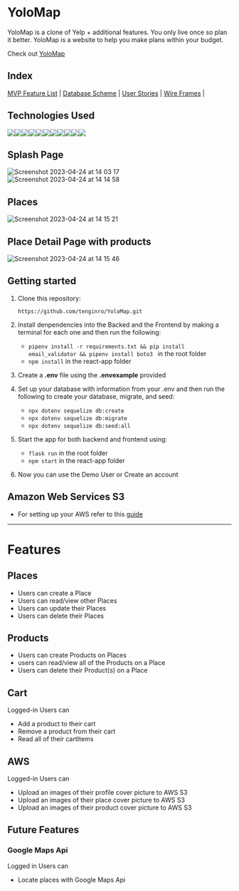 # YoloMap

YoloMap is a clone of Yelp + additional features. You only live once so plan it better. YoloMap is a website to help you make plans within your budget.

Check out [YoloMap](https://yolomap.onrender.com/)

## Index

[MVP Feature List](https://github.com/tenginro/YoloMap/wiki/Features) |
[Database Scheme](https://github.com/tenginro/YoloMap/wiki/Database-Schema-and-Backend-Routes) |
[User Stories](https://github.com/tenginro/YoloMap/wiki/User-Stories) |
[Wire Frames](https://github.com/tenginro/YoloMap/wiki/Wireframes) |

## Technologies Used

<img src="https://img.shields.io/badge/Python-3.9-blue?style=for-the-badge&logo=python&logoColor=white" /><img src="https://img.shields.io/badge/JavaScript-323330?style=for-the-badge&logo=javascript&logoColor=F7DF1E" /><img src="https://img.shields.io/badge/Node.js-339933?style=for-the-badge&logo=nodedotjs&logoColor=white" /><img src="https://img.shields.io/badge/Express.js-000000?style=for-the-badge&logo=express&logoColor=white" /><img src="https://img.shields.io/badge/PostgreSQL-316192?style=for-the-badge&logo=postgresql&logoColor=white" /><img src="https://img.shields.io/badge/HTML5-E34F26?style=for-the-badge&logo=html5&logoColor=white" /><img src="https://img.shields.io/badge/CSS3-1572B6?style=for-the-badge&logo=css3&logoColor=white" /><img src="https://img.shields.io/badge/React-20232A?style=for-the-badge&logo=react&logoColor=61DAFB" /><img src="https://img.shields.io/badge/Redux-593D88?style=for-the-badge&logo=redux&logoColor=white" /><img src="https://img.shields.io/badge/GitHub-100000?style=for-the-badge&logo=github&logoColor=white" /><img src="https://img.shields.io/badge/Render-41B883?style=for-the-badge&logo=render&logoColor=white)" />

## Splash Page
![Screenshot 2023-04-24 at 14 03 17](https://user-images.githubusercontent.com/108156588/234081442-4e9c39f9-28bc-4651-ad65-eec34990c0e0.png)
![Screenshot 2023-04-24 at 14 14 58](https://user-images.githubusercontent.com/108156588/234081514-9b2ee038-9c9c-44dc-83d6-1fa174f22b77.png)

## Places
![Screenshot 2023-04-24 at 14 15 21](https://user-images.githubusercontent.com/108156588/234081585-c0c237ba-d851-4c3e-824d-cf57dd1c4fd7.png)

## Place Detail Page with products
![Screenshot 2023-04-24 at 14 15 46](https://user-images.githubusercontent.com/108156588/234081658-6bb78c01-6e31-40c6-b3c5-42cb94f960e9.png)

## Getting started

1. Clone this repository:

   `https://github.com/tenginro/YoloMap.git`

2. Install denpendencies into the Backed and the Frontend by making a terminal for each one and then run the following:

   - `pipenv install -r requirements.txt && pip install email_validator && pipenv install boto3 ` in the root folder
   - `npm install` in the react-app folder

3. Create a **.env** file using the **.envexample** provided

4. Set up your database with information from your .env and then run the following to create your database, migrate, and seed:

   - `npx dotenv sequelize db:create`
   - `npx dotenv sequelize db:migrate`
   - `npx dotenv sequelize db:seed:all`

5. Start the app for both backend and frontend using:

   - `flask run` in the root folder
   - `npm start` in the react-app folder

6. Now you can use the Demo User or Create an account

## Amazon Web Services S3

- For setting up your AWS refer to this [guide](https://github.com/jdrichardsappacad/aws-s3-pern-demo)

---

# Features

## Places

- Users can create a Place
- Users can read/view other Places
- Users can update their Places
- Users can delete their Places

## Products

- Users can create Products on Places
- users can read/view all of the Products on a Place
- Users can delete their Product(s) on a Place

## Cart

Logged-in Users can

- Add a product to their cart
- Remove a product from their cart
- Read all of their cartItems

## AWS

Logged-in Users can

- Upload an images of their profile cover picture to AWS S3
- Upload an images of their place cover picture to AWS S3
- Upload an images of their product cover picture to AWS S3

## Future Features

### Google Maps Api

Logged in Users can

- Locate places with Google Maps Api
